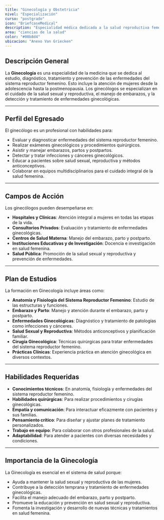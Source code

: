 ```yaml
---
title: "Ginecología y Obstetricia"
nivel: "Especialización"
curso: "postgrado"
icon: "BriefcaseMedical"
description: "Especialidad médica dedicada a la salud reproductiva femenina, embarazo y parto."
area: "ciencias de la salud"
color: "#00b8d4"
ubicacion: "Anexo Van Griecken"
---
```

## Descripción General
La **Ginecología** es una especialidad de la medicina que se dedica al estudio, diagnóstico, tratamiento y prevención de las enfermedades del sistema reproductor femenino. Esto incluye la atención de mujeres desde la adolescencia hasta la postmenopausia. Los ginecólogos se especializan en el cuidado de la salud sexual y reproductiva, el manejo de embarazos, y la detección y tratamiento de enfermedades ginecológicas.

---

## Perfil del Egresado
El ginecólogo es un profesional con habilidades para:
- Evaluar y diagnosticar enfermedades del sistema reproductor femenino.
- Realizar exámenes ginecológicos y procedimientos quirúrgicos.
- Asistir y manejar embarazos, partos y postpartos.
- Detectar y tratar infecciones y cánceres ginecológicos.
- Educar a pacientes sobre salud sexual, reproductiva y métodos anticonceptivos.
- Colaborar en equipos multidisciplinarios para el cuidado integral de la salud femenina.

---

## Campos de Acción
Los ginecólogos pueden desempeñarse en:
- **Hospitales y Clínicas**: Atención integral a mujeres en todas las etapas de la vida.
- **Consultorios Privados**: Evaluación y tratamiento de enfermedades ginecológicas.
- **Centros de Salud Materna**: Manejo del embarazo, parto y postparto.
- **Instituciones Educativas y de Investigación**: Docencia e investigación en salud femenina.
- **Salud Pública**: Promoción de la salud sexual y reproductiva y prevención de enfermedades.

---

## Plan de Estudios
La formación en Ginecología incluye áreas como:
- **Anatomía y Fisiología del Sistema Reproductor Femenino**: Estudio de las estructuras y funciones.
- **Embarazo y Parto**: Manejo y atención durante el embarazo, parto y postparto.
- **Enfermedades Ginecológicas**: Diagnóstico y tratamiento de patologías como infecciones y cánceres.
- **Salud Sexual y Reproductiva**: Métodos anticonceptivos y planificación familiar.
- **Cirugía Ginecológica**: Técnicas quirúrgicas para tratar enfermedades del sistema reproductor femenino.
- **Prácticas Clínicas**: Experiencia práctica en atención ginecológica en diversos contextos.

---

## Habilidades Requeridas
- **Conocimientos técnicos**: En anatomía, fisiología y enfermedades del sistema reproductor femenino.
- **Habilidades quirúrgicas**: Para realizar procedimientos y cirugías ginecológicas.
- **Empatía y comunicación**: Para interactuar eficazmente con pacientes y sus familias.
- **Pensamiento crítico**: Para diseñar y ajustar planes de tratamiento personalizados.
- **Trabajo en equipo**: Para colaborar con otros profesionales de la salud.
- **Adaptabilidad**: Para atender a pacientes con diversas necesidades y condiciones.

---

## Importancia de la Ginecología
La Ginecología es esencial en el sistema de salud porque:
- Ayuda a mantener la salud sexual y reproductiva de las mujeres.
- Contribuye a la detección temprana y tratamiento de enfermedades ginecológicas.
- Facilita el manejo adecuado del embarazo, parto y postparto.
- Promueve la educación y prevención en salud sexual y reproductiva.
- Fomenta la investigación y desarrollo de nuevas técnicas y tratamientos en salud femenina.
